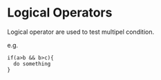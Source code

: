# Logical Operators

Logical operator are used to test multipel condition. 

e.g. 
```
if(a>b && b>c){
  do something
}
```
